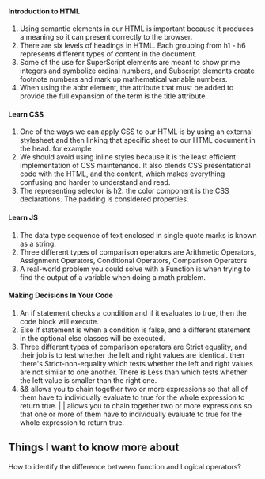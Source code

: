 #### Introduction to HTML

1. Using semantic elements in our HTML is important because it produces a meaning so it can present correctly to the browser. 
2. There are six levels of headings in HTML. Each grouping from h1 - h6 represents different types of content in the document.  
3. Some of the use for SuperScript elements are meant to show prime integers and symbolize ordinal numbers, and Subscript elements create footnote numbers and mark up mathematical variable numbers.
4. When using the abbr element, the attribute that must be added to provide the full expansion of the term is the title attribute.

#### Learn CSS

1. One of the ways we can apply CSS to our HTML is by using an external stylesheet and then linking that specific sheet to our HTML document in the head. for example <link rel="stylesheet" href="styles.css"/>
2. We should avoid using inline styles because it is the least efficient implementation of CSS maintenance. It also blends CSS presentational code with the HTML, and the content, which makes everything confusing and harder to understand and read.  
3. The representing selector is h2. the color component is the CSS declarations. The padding is considered properties. 

#### Learn JS
1. The data type sequence of text enclosed in single quote marks is known as a string. 
2. Three different types of comparison operators are Arithmetic Operators, Assignment Operators, Conditional Operators, Comparison Operators
3. A real-world problem you could solve with a Function is when trying to find the output of a variable when doing a math problem. 

#### Making Decisions In Your Code 

1. An if statement checks a condition and if it evaluates to true, then the code block will execute.
2. Else if statement is when a condition is false, and a different statement in the optional else classes will be executed.
3. Three different types of comparison operators are Strict equality, and their job is to test whether the left and right values are identical. then there's Strict-non-equality which tests whether the left and right values are not similar to one another. There is Less than which tests whether the left value is smaller than the right one.
4. && allows you to chain together two or more expressions so that all of them have to individually evaluate to true for the whole expression to return true. | |  allows you to chain together two or more expressions so that one or more of them have to individually evaluate to true for the whole expression to return true.

## Things I want to know more about

How to identify the difference between function and Logical operators? 

